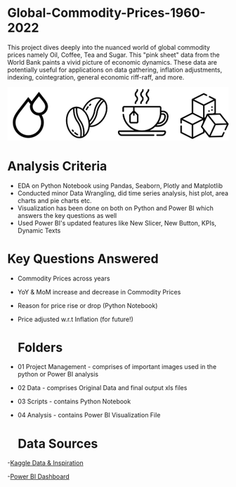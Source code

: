 # Global-Commodity-Prices-1960-2022
This project dives deeply into the nuanced world of global commodity prices namely Oil, Coffee, Tea and Sugar. This "pink sheet" data from the World Bank paints a vivid picture of economic dynamics. These data are potentially useful for applications on data gathering, inflation adjustments, indexing, cointegration, general economic riff-raff, and more.

![Commodities](https://github.com/keshavdewan/Global-Commodity-Prices-1960---2022-/blob/main/01%20Project%20Management/commodities.png)

# Analysis Criteria
- EDA on Python Notebook using Pandas, Seaborn, Plotly and Matplotlib
- Conducted minor Data Wrangling, did time series analysis, hist plot, area charts and pie charts etc.
- Visualization has been done on both on Python and Power BI which answers the key questions as well
- Used Power BI's updated features like New Slicer, New Button, KPIs, Dynamic Texts

# Key Questions Answered
- Commodity Prices across years
- YoY & MoM increase and decrease in Commodity Prices
- Reason for price rise or drop (Python Notebook)
- Price adjusted w.r.t Inflation (for future!)

  # Folders
- 01 Project Management - comprises of important images used in the python or Power BI analysis
- 02 Data - comprises Original Data and final output xls files
- 03 Scripts - contains Python Notebook 
- 04 Analysis - contains Power BI Visualization File

  # Data Sources

-[Kaggle Data & Inspiration](https://www.kaggle.com/datasets/utkarshx27/select-world-bank-commodity-price-data)

-[Power BI Dashboard](https://app.powerbi.com/view?r=eyJrIjoiMzczZGYyNzEtNGFmNC00Mjk0LWI1MTEtZjNiOGUyMTZiNmE4IiwidCI6ImQ1YjdmMzZhLTAyNTktNDMzZS1iYTNkLTZmM2Y3MTFkMDNiYyIsImMiOjh9)
